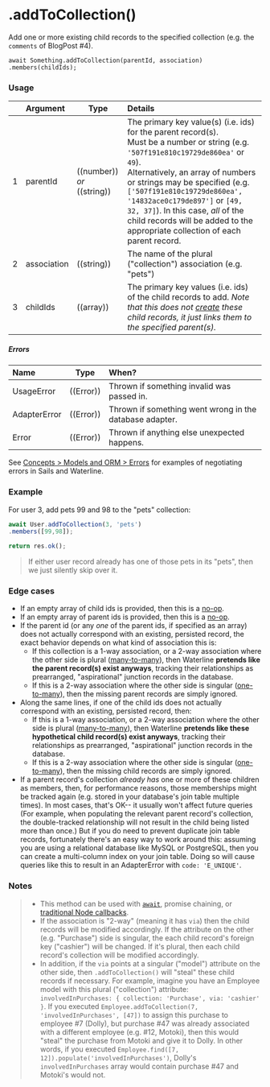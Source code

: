 # .addToCollection()

Add one or more existing child records to the specified collection (e.g. the `comments` of BlogPost #4).

```usage
await Something.addToCollection(parentId, association)
.members(childIds);
```

### Usage

|   |     Argument        | Type                                         | Details                            |
|---|:--------------------|----------------------------------------------|:-----------------------------------|
| 1 |  parentId           | ((number)) _or_ ((string))                   | The primary key value(s) (i.e. ids) for the parent record(s). <br/>Must be a number or string (e.g. `'507f191e810c19729de860ea'` or `49`).  <br/>Alternatively, an array of numbers or strings may be specified (e.g. `['507f191e810c19729de860ea', '14832ace0c179de897']` or `[49, 32, 37]`).  In this case, _all_ of the child records will be added to the appropriate collection of each parent record.
| 2 |  association        | ((string))                                   | The name of the plural ("collection") association (e.g. "pets")
| 3 |  childIds           | ((array))                                    | The primary key values (i.e. ids) of the child records to add. _Note that this does not [create](http://sailsjs.com/documentation/reference/waterline-orm/models/create) these child records, it just links them to the specified parent(s)._


##### Errors

|     Name        | Type                | When? |
|:----------------|---------------------|:---------------------------------------------------------------------------------|
| UsageError      | ((Error))           | Thrown if something invalid was passed in.
| AdapterError    | ((Error))           | Thrown if something went wrong in the database adapter.
| Error           | ((Error))           | Thrown if anything else unexpected happens.

See [Concepts > Models and ORM > Errors](https://sailsjs.com/documentation/concepts/models-and-orm/errors) for examples of negotiating errors in Sails and Waterline.


### Example

For user 3, add pets 99 and 98 to the "pets" collection:

```javascript
await User.addToCollection(3, 'pets')
.members([99,98]);

return res.ok();
```

> If either user record already has one of those pets in its "pets", then we just silently skip over it.


### Edge cases

+ If an empty array of child ids is provided, then this is a [no-op](https://en.wikipedia.org/wiki/NOP#Code).
+ If an empty array of parent ids is provided, then this is a [no-op](https://en.wikipedia.org/wiki/NOP#Code).
+ If the parent id (or any _one_ of the parent ids, if specified as an array) does not actually correspond with an existing, persisted record, the exact behavior depends on what kind of association this is:
  + If this collection is a 1-way association, or a 2-way association where the other side is plural ([many-to-many](http://sailsjs.com/documentation/concepts/models-and-orm/associations/many-to-many)), then Waterline **pretends like the parent record(s) exist anyways**, tracking their relationships as prearranged, "aspirational" junction records in the database.
  + If this is a 2-way association where the other side is singular ([one-to-many](http://sailsjs.com/documentation/concepts/models-and-orm/associations/one-to-many)), then the missing parent records are simply ignored.
+ Along the same lines, if one of the child ids does not actually correspond with an existing, persisted record, then:
  + If this is a 1-way association, or a 2-way association where the other side is plural ([many-to-many](http://sailsjs.com/documentation/concepts/models-and-orm/associations/many-to-many)), then Waterline **pretends like these hypothetical child record(s) exist anyways**, tracking their relationships as prearranged, "aspirational" junction records in the database.
  + If this is a 2-way association where the other side is singular ([one-to-many](http://sailsjs.com/documentation/concepts/models-and-orm/associations/one-to-many)), then the missing child records are simply ignored.
+ If a parent record's collection _already has_ one or more of these children as members, then, for performance reasons, those memberships might be tracked again (e.g. stored in your database's join table multiple times).  In most cases, that's OK-- it usually won't affect future queries (For example, when populating the relevant parent record's collection, the double-tracked relationship will not result in the child being listed more than once.)  But if you do need to prevent duplicate join table records, fortunately there's an easy way to work around this: assuming you are using a relational database like MySQL or PostgreSQL, then you can create a multi-column index on your join table.  Doing so will cause queries like this to result in an AdapterError with `code: 'E_UNIQUE'`.

### Notes
> + This method can be used with [`await`](https://github.com/mikermcneil/parley/tree/49c06ee9ed32d9c55c24e8a0e767666a6b60b7e8#usage), promise chaining, or [traditional Node callbacks](https://sailsjs.com/documentation/reference/waterline-orm/queries/exec).
> + If the association is "2-way" (meaning it has `via`) then the child records will be modified accordingly.  If the attribute on the other (e.g. "Purchase") side is singular, the each child record's foreign key ("cashier") will be changed.  If it's plural, then each child record's collection will be modified accordingly.
> + In addition, if the `via` points at a singular ("model") attribute on the other side, then `.addToCollection()` will "steal" these child records if necessary.  For example, imagine you have an Employee model with this plural ("collection") attribute: `involvedInPurchases: { collection: 'Purchase', via: 'cashier' }`.  If you executed `Employee.addToCollection(7, 'involvedInPurchases', [47])` to assign this purchase to employee #7 (Dolly), but purchase #47 was already associated with a different employee (e.g. #12, Motoki), then this would "steal" the purchase from Motoki and give it to Dolly.  In other words, if you executed `Employee.find([7, 12]).populate('involvedInPurchases')`, Dolly's `involvedInPurchases` array would contain purchase #47 and Motoki's would not.

<docmeta name="displayName" value=".addToCollection()">
<docmeta name="pageType" value="method">
